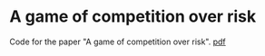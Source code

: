 # A game of competition over risk

Code for the paper "A game of competition over risk". [pdf](https://github.com/louisabraham/corgame/blob/master/paper/article.pdf)
